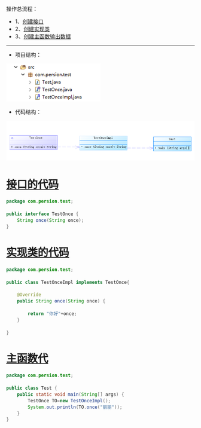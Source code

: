 操作总流程：
- 1、[创建接口](#java-01)
- 2、[创建实现类](#java-02)
- 3、[创建主函数输出数据](#java-03)

----------

- 项目结构：

![](image/1-1.png)

- 代码结构：

![](image/1-2.png)

# <a name="java-01" href="#" >接口的代码</a>
```java
package com.persion.test;

public interface TestOnce {
	String once(String once);
}
```
# <a name="java-02" href="#" >实现类的代码</a>
```java
package com.persion.test;

public class TestOnceImpl implements TestOnce{

	@Override
	public String once(String once) {
		
		return "你好"+once;
	}

}
```
# <a name="java-03" href="#" >主函数代</a>
```java
package com.persion.test;

public class Test {
	public static void main(String[] args) {
		TestOnce TO=new TestOnceImpl();
		System.out.println(TO.once("丽丽"));
	}
}
```